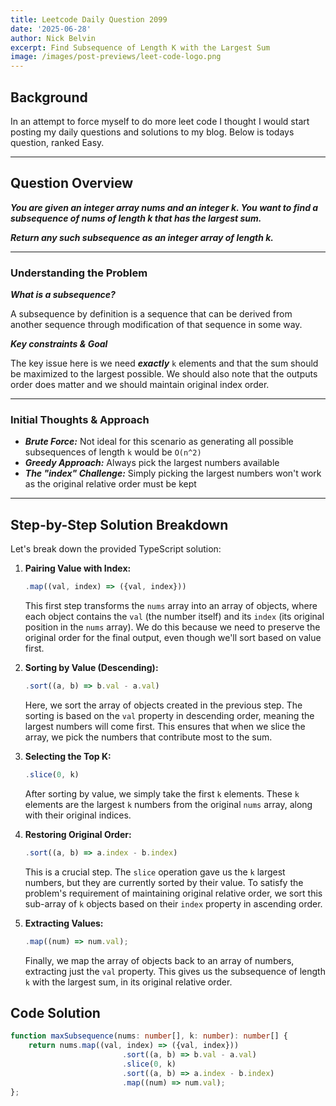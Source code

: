 ```yaml
---
title: Leetcode Daily Question 2099
date: '2025-06-28'
author: Nick Belvin
excerpt: Find Subsequence of Length K with the Largest Sum
image: /images/post-previews/leet-code-logo.png
---
```



## Background
In an attempt to force myself to do more leet code I thought I would start posting my daily questions and solutions to my blog.
Below is todays question, ranked Easy.

---

## Question Overview
***You are given an integer array nums and an integer k. You want to find a subsequence of nums of length k that has the largest sum.***

***Return any such subsequence as an integer array of length k.***

---

### Understanding the Problem
***What is a subsequence?***

A subsequence by definition is a sequence that can be derived from another sequence through modification of that sequence in some way.

***Key constraints & Goal***

The key issue here is we need ***exactly*** ```k``` elements and that the sum should be maximized to the largest possible. We should also note that the outputs order does matter and we should maintain original index order.

----

### Initial Thoughts & Approach
* ***Brute Force:*** Not ideal for this scenario as generating all possible subsequences of length ```k``` would be ```O(n^2)```
* ***Greedy Approach:*** Always pick the largest numbers available 
* ***The "index" Challenge:*** Simply picking the largest numbers won't work as the original relative order must be kept

----
## Step-by-Step Solution Breakdown

Let's break down the provided TypeScript solution:

1.  **Pairing Value with Index:**
    ```typescript
    .map((val, index) => ({val, index}))
    ```
    This first step transforms the `nums` array into an array of objects, where each object contains the `val` (the number itself) and its `index` (its original position in the `nums` array). We do this because we need to preserve the original order for the final output, even though we'll sort based on value first.

2.  **Sorting by Value (Descending):**
    ```typescript
    .sort((a, b) => b.val - a.val)
    ```
    Here, we sort the array of objects created in the previous step. The sorting is based on the `val` property in descending order, meaning the largest numbers will come first. This ensures that when we slice the array, we pick the numbers that contribute most to the sum.

3.  **Selecting the Top K:**
    ```typescript
    .slice(0, k)
    ```
    After sorting by value, we simply take the first `k` elements. These `k` elements are the largest `k` numbers from the original `nums` array, along with their original indices.

4.  **Restoring Original Order:**
    ```typescript
    .sort((a, b) => a.index - b.index)
    ```
    This is a crucial step. The `slice` operation gave us the `k` largest numbers, but they are currently sorted by their value. To satisfy the problem's requirement of maintaining original relative order, we sort this sub-array of `k` objects based on their `index` property in ascending order.

5.  **Extracting Values:**
    ```typescript
    .map((num) => num.val);
    ```
    Finally, we map the array of objects back to an array of numbers, extracting just the `val` property. This gives us the subsequence of length `k` with the largest sum, in its original relative order.

## Code Solution

```typescript
function maxSubsequence(nums: number[], k: number): number[] {
    return nums.map((val, index) => ({val, index}))
                         .sort((a, b) => b.val - a.val)
                         .slice(0, k)
                         .sort((a, b) => a.index - b.index)
                         .map((num) => num.val);
};
